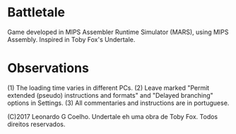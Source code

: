 # Battletale
Game developed in MIPS Assembler Runtime Simulator (MARS), using MIPS Assembly.
Inspired in Toby Fox's Undertale.

# Observations
(1) The loading time varies in different PCs.
(2) Leave marked "Permit extended (pseudo) instructions and formats" and "Delayed branching" options in Settings.
(3) All commentaries and instructions are in portuguese.


(C)2017 Leonardo G Coelho. Undertale eh uma obra de Toby Fox. Todos direitos reservados.
